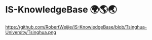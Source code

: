# IS-KnowledgeBase 🌍🌎🌏

https://github.com/RobertWeijie/IS-KnowledgeBase/blob/Tsinghua-University/Tsinghua.png
